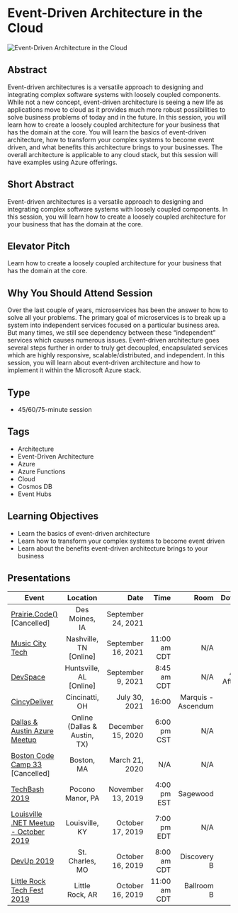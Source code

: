 # Event-Driven Architecture in the Cloud

![Event-Driven Architecture in the Cloud](https://chadgreen.blob.core.windows.net/slides/Event%20Driven%20Architecture%20in%20the%20Cloud.jpg)

## Abstract
Event-driven architectures is a versatile approach to designing and integrating complex software systems with loosely coupled components.  While not a new concept, event-driven architecture is seeing a new life as applications move to cloud as it provides much more robust possibilities to solve business problems of today and in the future.  In this session, you will learn how to create a loosely coupled architecture for your business that has the domain at the core.  You will learn the basics of event-driven architecture, how to transform your complex systems to become event driven, and what benefits this architecture brings to your businesses.  The overall architecture is applicable to any cloud stack, but this session will have examples using Azure offerings.

## Short Abstract
Event-driven architectures is a versatile approach to designing and integrating complex software systems with loosely coupled components.  In this session, you will learn how to create a loosely coupled architecture for your business that has the domain at the core.

## Elevator Pitch
Learn how to create a loosely coupled architecture for your business that has the domain at the core.

## Why You Should Attend Session
Over the last couple of years, microservices has been the answer to how to solve all your problems.  The primary goal of microservices is to break up a system into independent services focused on a particular business area.  But many times, we still see dependency between these “independent” services which causes numerous issues.  Event-driven architecture goes several steps further in order to truly get decoupled, encapsulated services which are highly responsive, scalable/distributed, and independent. In this session, you will learn about event-driven architecture and how to implement it within the Microsoft Azure stack.

## Type
* 45/60/75-minute session

## Tags
* Architecture
* Event-Driven Architecture
* Azure
* Azure Functions
* Cloud
* Cosmos DB
* Event Hubs

## Learning Objectives
* Learn the basics of event-driven architecture
* Learn how to transform your complex systems to become event driven
* Learn about the benefits event-driven architecture brings to your business

## Presentations
| Event | Location | Date | Time | Room | Downloads |
|-----------|:-----------:|-----------:|-----------:|-----------:|-----------:|
| [Prairie.Code()](https://prairiecode.amegala.com/) [Cancelled] | Des Moines, IA | September 24, 2021 | | | N/A |
| [Music City Tech](https://whova.com/embedded/speaker_session_detail/music_202109/1890992/) | Nashville, TN [Online] | September 16, 2021 | 11:00 am CDT | N/A | [Slides](https://chadgreen.blob.core.windows.net/slides/EventDrivenArchictureInTheCloud-DevSpace.pdf) |
| [DevSpace](https://www.devspaceconf.com/sessions.html) | Huntsville, AL [Online] | September 9, 2021 | 8:45 am CDT | N/A | Available After Event |
| [CincyDeliver](https://www.cincydeliver.org/Sessions/Details/4237) | Cincinatti, OH | July 30, 2021 | 16:00 | Marquis - Ascendum | [Slides](https://chadgreen.blob.core.windows.net/slides/EventDrivenArchictureInTheCloud-CincyDeliver.pdf) |
| [Dallas & Austin Azure Meetup](https://www.meetup.com/azureaustin/events/273440904/) | Online (Dallas & Austin, TX) | December 15, 2020 | 6:00 pm CST | N/A | [Slides](https://chadgreen.blob.core.windows.net/slides/Event-Driven%20Architecture%20in%20the%20Cloud%20-%20Dallas%20&%20Austin%20Azure%20Meetup.pdf) |
| [Boston Code Camp 33](https://www.bostoncodecamp.com/sessions#panel-body-16874) [Cancelled] | Boston, MA | March 21, 2020 | N/A | N/A | N/A |
| [TechBash 2019](https://techbash.com/sessions) | Pocono Manor, PA | November 13, 2019 | 4:00 pm EST | Sagewood | [Slides](https://chadgreen.blob.core.windows.net/slides/Event-Driven%20Architecture%20in%20the%20Cloud%20-%20TechBash.pdf) |
| [Louisville .NET Meetup - October 2019](https://www.meetup.com/Louisville-DotNet/events/264034194/) | Louisville, KY | October 17, 2019 | 7:00 pm EDT | N/A | [Slides](https://chadgreen.blob.core.windows.net/slides/Event-Driven%20Architecture%20in%20the%20Cloud%20-%20Louisville%20.NET.pdf) |
| [DevUp 2019](https://www.devupconf.org/sessions) | St. Charles, MO | October 16, 2019 | 8:00 am CDT | Discovery B | [Slides](https://chadgreen.blob.core.windows.net/slides/Event-Driven%20Architecture%20in%20the%20Cloud%20-%20DevUp.pdf) |
| [Little Rock Tech Fest 2019](http://www.lrtechfest.com/sessions/123738) | Little Rock, AR | October 16, 2019 | 11:00 am CDT | Ballroom B | [Slides](https://chadgreen.blob.core.windows.net/slides/Event-Driven%20Architecture%20in%20the%20Cloud%20-%20Little%20Rock%20Tech%20Fest.pdf) |